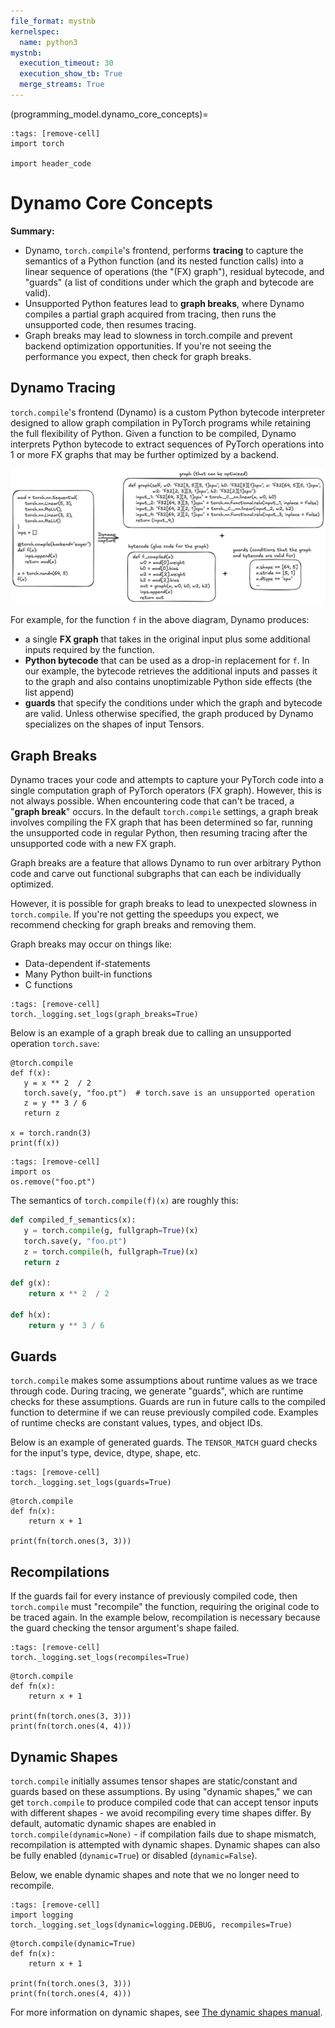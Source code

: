 ```yaml
---
file_format: mystnb
kernelspec:
  name: python3
mystnb:
  execution_timeout: 30
  execution_show_tb: True
  merge_streams: True
---
```


(programming_model.dynamo_core_concepts)=

```{code-cell}
:tags: [remove-cell]
import torch

import header_code
```

# Dynamo Core Concepts

**Summary:**

- Dynamo, `torch.compile`'s frontend, performs **tracing** to capture the semantics of a Python function
  (and its nested function calls) into a linear sequence of operations (the "(FX) graph"),
  residual bytecode, and "guards" (a list of conditions under which the graph and bytecode are valid).
- Unsupported Python features lead to **graph breaks**, where Dynamo compiles a partial graph acquired from tracing,
  then runs the unsupported code, then resumes tracing.
- Graph breaks may lead to slowness in torch.compile and prevent backend optimization opportunities.
  If you're not seeing the performance you expect, then check for graph breaks.

## Dynamo Tracing
`torch.compile`'s frontend (Dynamo) is a custom Python bytecode interpreter designed to allow graph compilation
in PyTorch programs while retaining the full flexibility of Python. Given a function to be compiled, Dynamo
interprets Python bytecode to extract sequences of PyTorch operations into 1 or more FX graphs that may be further optimized by a backend.

![Summary diagram of Dynamo](_static/dynamo_summary_diagram.png)

For example, for the function `f` in the above diagram, Dynamo produces:
- a single **FX graph** that takes in the original input plus some additional inputs required by the function.
- **Python bytecode** that can be used as a drop-in replacement for `f`. In our example, the bytecode retrieves
  the additional inputs and passes it to the graph and also contains unoptimizable Python side effects (the list append)
- **guards** that specify the conditions under which the graph and bytecode are valid. Unless otherwise specified,
  the graph produced by Dynamo specializes on the shapes of input Tensors.

## Graph Breaks
Dynamo traces your code and attempts to capture your PyTorch code into a single computation graph of PyTorch
operators (FX graph). However, this is not always possible. When encountering code that can't be traced, a "**graph break**" occurs.
In the default `torch.compile` settings, a graph break involves compiling the FX graph that has been determined so far,
running the unsupported code in regular Python, then resuming tracing after the unsupported code with a new FX graph.

Graph breaks are a feature that allows Dynamo to run over arbitrary Python code and carve out functional subgraphs that can each be individually optimized.

However, it is possible for graph breaks to lead to unexpected slowness in `torch.compile`.
If you're not getting the speedups you expect, we recommend checking for graph breaks and removing them.

Graph breaks may occur on things like:

- Data-dependent if-statements
- Many Python built-in functions
- C functions

```{code-cell}
:tags: [remove-cell]
torch._logging.set_logs(graph_breaks=True)
```

Below is an example of a graph break due to calling an unsupported operation `torch.save`:

```{code-cell}
@torch.compile
def f(x):
   y = x ** 2  / 2
   torch.save(y, "foo.pt")  # torch.save is an unsupported operation
   z = y ** 3 / 6
   return z

x = torch.randn(3)
print(f(x))
```

```{code-cell}
:tags: [remove-cell]
import os
os.remove("foo.pt")
```

The semantics of `torch.compile(f)(x)` are roughly this:

```python
def compiled_f_semantics(x):
   y = torch.compile(g, fullgraph=True)(x)
   torch.save(y, "foo.pt")
   z = torch.compile(h, fullgraph=True)(x)
   return z

def g(x):
    return x ** 2  / 2

def h(x):
    return y ** 3 / 6
```

## Guards

`torch.compile` makes some assumptions about runtime values as we trace through code. During tracing, we generate "guards",
which are runtime checks for these assumptions. Guards are run in future calls to the compiled function to determine if we
can reuse previously compiled code. Examples of runtime checks are constant values, types, and object IDs.

Below is an example of generated guards. The `TENSOR_MATCH` guard checks for the input's type, device, dtype, shape, etc.

```{code-cell}
:tags: [remove-cell]
torch._logging.set_logs(guards=True)
```

```{code-cell}
@torch.compile
def fn(x):
    return x + 1

print(fn(torch.ones(3, 3)))
```

## Recompilations
If the guards fail for every instance of previously compiled code, then `torch.compile` must "recompile" the function,
requiring the original code to be traced again. In the example below, recompilation is necessary because the guard checking the tensor argument's shape failed.

```{code-cell}
:tags: [remove-cell]
torch._logging.set_logs(recompiles=True)
```

```{code-cell}
@torch.compile
def fn(x):
    return x + 1

print(fn(torch.ones(3, 3)))
print(fn(torch.ones(4, 4)))
```

## Dynamic Shapes

`torch.compile` initially assumes tensor shapes are static/constant and guards based on these assumptions. By using "dynamic shapes,"
we can get `torch.compile` to produce compiled code that can accept tensor inputs with different shapes - we avoid recompiling every time shapes differ.
By default, automatic dynamic shapes are enabled in `torch.compile(dynamic=None)` - if compilation fails due to shape mismatch,
recompilation is attempted with dynamic shapes. Dynamic shapes can also be fully enabled (`dynamic=True`) or disabled (`dynamic=False`).

Below, we enable dynamic shapes and note that we no longer need to recompile.

```{code-cell}
:tags: [remove-cell]
import logging
torch._logging.set_logs(dynamic=logging.DEBUG, recompiles=True)
```

```{code-cell}
@torch.compile(dynamic=True)
def fn(x):
    return x + 1

print(fn(torch.ones(3, 3)))
print(fn(torch.ones(4, 4)))
```

For more information on dynamic shapes, see [The dynamic shapes manual](https://docs.google.com/document/d/1GgvOe7C8_NVOMLOCwDaYV1mXXyHMXY7ExoewHqooxrs/edit?tab=t.0#heading=h.fh8zzonyw8ng).
